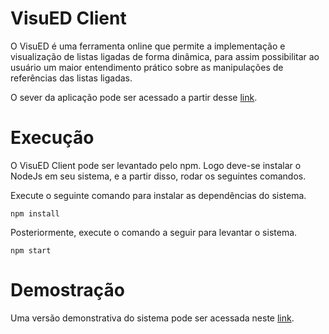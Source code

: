 # VisuED Client

O VisuED é uma ferramenta online que permite a implementação e visualização de listas ligadas de forma dinâmica, para assim possibilitar ao usuário um maior entendimento prático sobre as manipulações de referências das listas ligadas.

O sever da aplicação pode ser acessado a partir desse [link](https://github.com/davilaerte/visualization-server).

# Execução

O VisuED Client pode ser levantado pelo npm. Logo deve-se instalar o NodeJs em seu sistema, e a partir disso, rodar os seguintes comandos.

Execute o seguinte comando para instalar as dependências do sistema.
```
npm install
```
Posteriormente, execute o comando a seguir para levantar o sistema.
```
npm start
```
# Demostração

Uma versão demonstrativa do sistema pode ser acessada neste [link](http://vps16522.publiccloud.com.br/).
